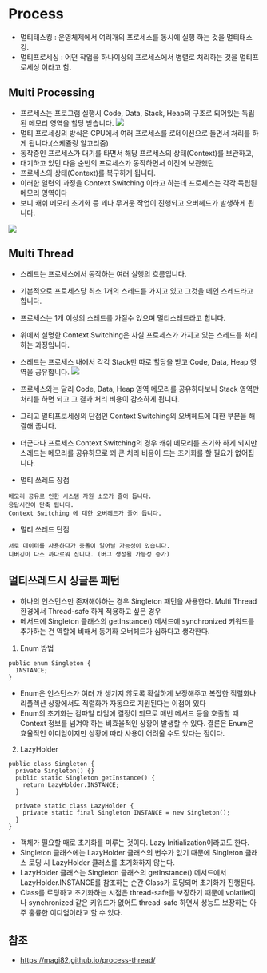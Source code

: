# Process 
- 멀티태스킹 : 운영체제에서 여러개의 프로세스를 동시에 실행 하는 것을 멀티태스킹.
- 멀티프로세싱 : 어떤 작업을 하나이상의 프로세스에서 병렬로 처리하는 것을 멀티프로세싱 이라고 함.

## Multi Processing
- 프로세스는 프로그램 실행시 Code, Data, Stack, Heap의 구조로 되어있는 독립된 메모리 영역을 할당 받습니다.
![](https://magi82.github.io/images/2017-2-6-process-thread/01.png)
- 멀티 프로세싱의 방식은 CPU에서 여러 프로세스를 로테이션으로 돌면서 처리를 하게 됩니다.(스케쥴링 알고리즘)
- 동작중인 프로세스가 대기를 타면서 해당 프로세스의 상태(Context)를 보관하고,
- 대기하고 있던 다음 순번의 프로세스가 동작하면서 이전에 보관했던
- 프로세스의 상태(Context)를 복구하게 됩니다.
- 이러한 일련의 과정을 Context Switching 이라고 하는데 프로세스는 각각 독립된 메모리 영역이다
- 보니 캐쉬 메모리 초기화 등 꽤나 무거운 작업이 진행되고 오버헤드가 발생하게 됩니다.

![](https://magi82.github.io/images/2017-2-6-process-thread/02.png)

## Multi Thread
- 스레드는 프로세스에서 동작하는 여러 실행의 흐름입니다.
- 기본적으로 프로세스당 최소 1개의 스레드를 가지고 있고 그것을 메인 스레드라고 합니다.
- 프로세스는 1개 이상의 스레드를 가질수 있으며 멀티스레드라고 합니다.
- 위에서 설명한 Context Switching은 사실 프로세스가 가지고 있는 스레드를 처리하는 과정입니다.
- 스레드는 프로세스 내에서 각각 Stack만 따로 할당을 받고 Code, Data, Heap 영역을 공유합니다.
![](https://magi82.github.io/images/2017-2-6-process-thread/03.png)

- 프로세스와는 달리 Code, Data, Heap 영역 메모리를 공유하다보니 Stack 영역만 처리를 하면 되고 그 결과 처리 비용이 감소하게 됩니다.
- 그리고 멀티프로세싱의 단점인 Context Switching의 오버헤드에 대한 부분을 해결해 줍니다.
- 더군다나 프로세스 Context Switching의 경우 캐쉬 메모리를 초기화 하게 되지만 스레드는 메모리를 공유하므로 꽤 큰 처리 비용이 드는 초기화를 할 필요가 없어집니다.


- 멀티 쓰레드 장점 
```
메모리 공유로 인한 시스템 자원 소모가 줄어 듭니다.
응답시간이 단축 됩니다.
Context Switching 에 대한 오버헤드가 줄어 듭니다.
```
- 멀티 쓰레드 단점
```
서로 데이터를 사용하다가 충돌이 일어날 가능성이 있습니다.
디버깅이 다소 까다로워 집니다. (버그 생성될 가능성 증가)
```

## 멀티쓰레드시 싱글톤 패턴 
- 하나의 인스턴스만 존재해야하는 경우 Singleton 패턴을 사용한다. Multi Thread 환경에서 Thread-safe 하게 적용하고 싶은 경우
- 메서드에 Singleton 클래스의 getInstance() 메서드에 synchronized 키워드를 추가하는 건 역할에 비해서 동기화 오버헤드가 심하다고 생각한다.
1. Enum 방법
```
public enum Singleton {
  INSTANCE;  
}
```
- Enum은 인스턴스가 여러 개 생기지 않도록 확실하게 보장해주고 복잡한 직렬화나 리플렉션 상황에서도 직렬화가 자동으로 지원된다는 이점이 있다
- Enum의 초기화는 컴파일 타임에 결정이 되므로 매번 메서드 등을 호출할 때 Context 정보를 넘겨야 하는 비효율적인 상황이 발생할 수 있다. 결론은 Enum은 효율적인 이디엄이지만 상황에 따라 사용이 어려울 수도 있다는 점이다.

2. LazyHolder
```
public class Singleton {
  private Singleton() {}
  public static Singleton getInstance() {
    return LazyHolder.INSTANCE;
  }
  
  private static class LazyHolder {
    private static final Singleton INSTANCE = new Singleton();  
  }
}
```
- 객체가 필요할 때로 초기화를 미루는 것이다. Lazy Initialization이라고도 한다. 
- Singleton 클래스에는 LazyHolder 클래스의 변수가 없기 때문에 Singleton 클래스 로딩 시 LazyHolder 클래스를 초기화하지 않는다. 
- LazyHolder 클래스는 Singleton 클래스의 getInstance() 메서드에서 LazyHolder.INSTANCE를 참조하는 순간 Class가 로딩되며 초기화가 진행된다. 
- Class를 로딩하고 초기화하는 시점은 thread-safe를 보장하기 때문에 volatile이나 synchronized 같은 키워드가 없어도 thread-safe 하면서 성능도 보장하는 아주 훌륭한 이디엄이라고 할 수 있다.

## 참조 
- https://magi82.github.io/process-thread/
